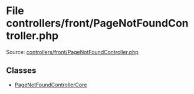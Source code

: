 File controllers/front/PageNotFoundController.php
=========

Source: [controllers/front/PageNotFoundController.php](https://github.com/PrestaShop/PrestaShop/blob/1.5.0.5/controllers/front/PageNotFoundController.php)


Classes
-------

* [PageNotFoundControllerCore](class.PageNotFoundControllerCore.md)

